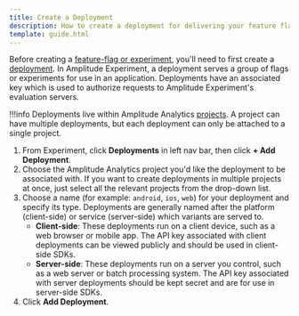 ```yaml
---
title: Create a Deployment
description: How to create a deployment for delivering your feature flags and experiments.
template: guide.html
---
```


Before creating a [feature-flag or experiment](../../general/data-model.md#flags-and-experiments), you'll need to first create a [deployment](../../general/data-model.md#deployments). In Amplitude Experiment, a deployment serves a group of flags or experiments for use in an application. Deployments have an associated key which is used to authorize requests to Amplitude Experiment's evaluation servers.

!!!info
    Deployments live within Amplitude Analytics [projects](../../general/data-model.md#projects). A project can have multiple deployments, but each deployment can only be attached to a single project.

<!-- TODO: Images for how to create a deployment -->

1. From Experiment, click **Deployments** in left nav bar, then click **+ Add Deployment**.
2. Choose the Amplitude Analytics project you'd like the deployment to be associated with. If you want to create deployments in multiple projects at once, just select all the relevant projects from the drop-down list.
3. Choose a name (for example: `android`, `ios`, `web`) for your deployment and specify its type. Deployments are generally named after the platform (client-side) or service (server-side) which variants are served to.
    - **Client-side**: These deployments run on a client device, such as a web browser or mobile app. The API key associated with client deployments can be viewed publicly and should be used in client-side SDKs.
    - **Server-side**: These deployments run on a server you control, such as a web server or batch processing system. The API key associated with server deployments should be kept secret and are for use in server-side SDKs.
4. Click **Add Deployment**.